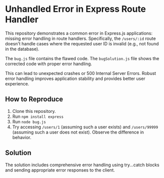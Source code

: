 # Unhandled Error in Express Route Handler

This repository demonstrates a common error in Express.js applications: missing error handling in route handlers.  Specifically, the `/users/:id` route doesn't handle cases where the requested user ID is invalid (e.g., not found in the database).

The `bug.js` file contains the flawed code.  The `bugSolution.js` file shows the corrected code with proper error handling.

This can lead to unexpected crashes or 500 Internal Server Errors.  Robust error handling improves application stability and provides better user experience.

## How to Reproduce

1. Clone this repository.
2. Run `npm install express`
3. Run `node bug.js`
4. Try accessing `/users/1` (assuming such a user exists) and `/users/99999` (assuming such a user does not exist). Observe the difference in behavior.

## Solution

The solution includes comprehensive error handling using try...catch blocks and sending appropriate error responses to the client.